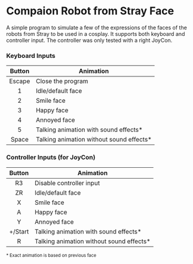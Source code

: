 # Compaion Robot from Stray Face
A simple program to simulate a few of the expressions of the faces of the robots from Stray to be used in a cosplay. 
It supports both keyboard and controller input. The controller was only tested with a right JoyCon.

### Keyboard Inputs
| Button | Animation |
| :----: | --------- |
| Escape | Close the program |
| 1 | Idle/default face |
| 2 | Smile face |
| 3 | Happy face |
| 4 | Annoyed face |
| 5 | Talking animation with sound effects* |
| Space | Talking animation without sound effects* |

### Controller Inputs (for JoyCon)
| Button | Animation |
| :----: | --------- |
| R3 | Disable controller input |
| ZR | Idle/default face |
| X | Smile face |
| A | Happy face |
| Y | Annoyed face |
| +/Start | Talking animation with sound effects* |
| R | Talking animation without sound effects* |

<sup>* Exact animation is based on previous face</sup>
